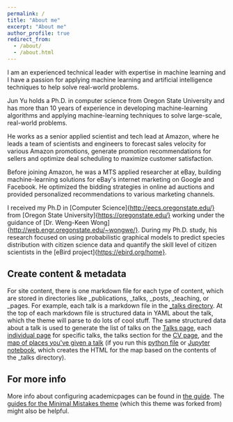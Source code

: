 ```yaml
---
permalink: /
title: "About me"
excerpt: "About me"
author_profile: true
redirect_from:
  - /about/
  - /about.html
---
```


I am an experienced technical leader with expertise in machine learning and I have a passion for applying machine learning and artificial intelligence techniques to help solve real-world problems.


Jun Yu holds a Ph.D. in computer science from Oregon State University and has more than 10 years of experience in developing machine-learning algorithms and applying machine-learning techniques to solve large-scale, real-world problems.


He works as a senior applied scientist and tech lead at Amazon, where he leads a team of scientists and engineers to forecast sales velocity for various Amazon promotions, generate promotion recommendations for sellers and optimize deal scheduling to maximize customer satisfaction.

Before joining Amazon, he was a MTS applied researcher at eBay, building machine-learning solutions for eBay's internet marketing on Google and Facebook. He optimized the bidding strategies in online ad auctions and provided personalized recommendations to various marketing channels.

I received my Ph.D in [Computer Science]{http://eecs.oregonstate.edu/} from [Oregon State University]{https://oregonstate.edu/} working under the guidance of [Dr. Weng-Keen Wong]{http://web.engr.oregonstate.edu/~wongwe/}. During my Ph.D. study, his research focused on using probabilistic graphical models to predict species distribution with citizen science data and quantify the skill level of citizen scientists in the [eBird project]{https://ebird.org/home}.

Create content & metadata
------
For site content, there is one markdown file for each type of content, which are stored in directories like _publications, _talks, _posts, _teaching, or _pages. For example, each talk is a markdown file in the [_talks directory](https://github.com/academicpages/academicpages.github.io/tree/master/_talks). At the top of each markdown file is structured data in YAML about the talk, which the theme will parse to do lots of cool stuff. The same structured data about a talk is used to generate the list of talks on the [Talks page](https://academicpages.github.io/talks), each [individual page](https://academicpages.github.io/talks/2012-03-01-talk-1) for specific talks, the talks section for the [CV page](https://academicpages.github.io/cv), and the [map of places you've given a talk](https://academicpages.github.io/talkmap.html) (if you run this [python file](https://github.com/academicpages/academicpages.github.io/blob/master/talkmap.py) or [Jupyter notebook](https://github.com/academicpages/academicpages.github.io/blob/master/talkmap.ipynb), which creates the HTML for the map based on the contents of the _talks directory).

For more info
------
More info about configuring academicpages can be found in [the guide](https://academicpages.github.io/markdown/). The [guides for the Minimal Mistakes theme](https://mmistakes.github.io/minimal-mistakes/docs/configuration/) (which this theme was forked from) might also be helpful.
